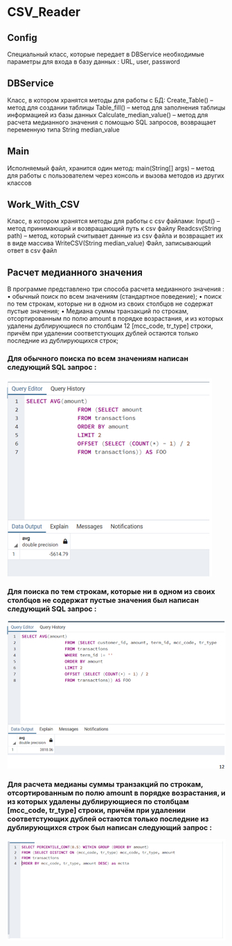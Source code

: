 # CSV_Reader
## Config
   Специальный класс, которые передает в DBService необходимые параметры для
   входа в базу данных : URL, user, password
## DBService
   Класс, в котором хранятся методы для работы с БД:
   Create_Table() – метод для создании таблицы
   Table_fill() – метод для заполнения таблицы информацией из базы данных
   Calculate_median_value() – метод для расчета медианного значения с помощью SQL
   запросов, возвращает переменную типа String median_value
## Main
   Исполняемый файл, хранится один метод:
   main(String[] args) – метод для работы с пользователем через консоль и вызова
   методов из других классов
## Work_With_CSV
   Класс, в котором хранятся методы для работы с csv файлами:
   Input() – метод принимающий и возвращающий путь к csv файлу
   Readcsv(String path) – метод, который считывает данные из csv файла и возвращает
   их в виде массива
   WriteCSV(String median_value)
   Файл, записывающий ответ в csv файл
   ## Расчет медианного значения
В программе представлено три способа расчета медианного значения :
• обычный поиск по всем значениям (стандартное поведение);
• поиск по тем строкам, которые ни в одном из своих столбцов не содержат пустые
значения;
• Медиана суммы транзакций по строкам, отсортированным по полю amount в
порядке возрастания, и из которых удалены дублирующиеся по столбцам
12
[mcc_code, tr_type] строки, причём при удалении соответстующих дублей остаются
только последние из дублирующихся строк;

### Для обычного поиска по всем значениям написан следующий SQL запрос :
![img_2.png](img_2.png)
### Для поиска по тем строкам, которые ни в одном из своих столбцов не содержат пустые значения был написан следующий SQL запрос :
![img_3.png](img_3.png)
### Для расчета медианы суммы транзакций по строкам, отсортированным по полю amount в порядке возрастания, и из которых удалены дублирующиеся по столбцам [mcc_code, tr_type] строки, причём при удалении соответстующих дублей остаются только последние из дублирующихся строк был написан следующий запрос :
![img_4.png](img_4.png)